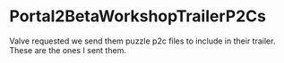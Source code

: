 # Portal2BetaWorkshopTrailerP2Cs
Valve requested we send them puzzle p2c files to include in their trailer. These are the ones I sent them.
